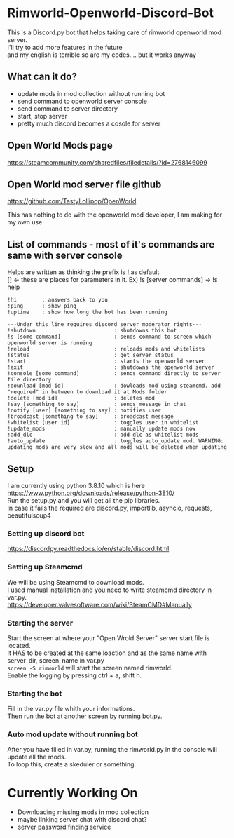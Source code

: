 # Rimworld-Openworld-Discord-Bot
This is a Discord.py bot that helps taking care of rimworld openworld mod server.     
I'll try to add more features in the future    
and my english is terrible so are my codes.... but it works anyway
## What can it do?
* update mods in mod collection without running bot
* send command to openworld server console
* send command to server directory
* start, stop server
* pretty much discord becomes a cosole for server

## Open World Mods page

https://steamcommunity.com/sharedfiles/filedetails/?id=2768146099

## Open World mod server file github

https://github.com/TastyLollipop/OpenWorld


This has nothing to do with the openworld mod developer, I am making for my own use.

## List of commands - most of it's commands are same with server console
Helps are written as thinking the prefix is ! as default    
[] <- these are places for parameters in it. Ex) !s [server commands] -> !s help
```
!hi        : answers back to you
!ping      : show ping
!uptime    : show how long the bot has been running

---Under this line requires discord server moderator rights---
!shutdown                         : shutdowns this bot
!s [some command]                 : sends command to screen which openworld server is running
!reload                           : reloads mods and whitelists   
!status                           : get server status   
!start                            : starts the openworld server
!exit                             : shutdowns the openworld server
!console [some command]           : sends command directly to server file directory   
!download [mod id]                : dowloads mod using steamcmd. add "required" in between to download it at Mods folder
!delete [mod id]                  : deletes mod
!say [something to say]           : sends message in chat   
!notify [user] [something to say] : notifies user   
!broadcast [something to say]     : broadcast message   
!whitelist [user id]              : toggles user in whitelist
!update_mods                      : manually update mods now
!add_dlc                          : add dlc as whitelist mods
!auto_update                      : toggles auto_update mod. WARNING: updating mods are very slow and all mods will be deleted when updating
```

## Setup
I am currently using python 3.8.10 which is here https://www.python.org/downloads/release/python-3810/       
Run the setup.py and you will get all the pip libraries.    
In case it fails the required are discord.py, importlib, asyncio, requests, beautifulsoup4    


### Setting up discord bot
https://discordpy.readthedocs.io/en/stable/discord.html
### Setting up Steamcmd
We will be using Steamcmd to download mods.   
I used manual installation and you need to write steamcmd directory in var.py.    
https://developer.valvesoftware.com/wiki/SteamCMD#Manually
### Starting the server
Start the screen at where your "Open Wrold Server" server start file is located.         
It HAS to be created at the same loaction and as the same name with server_dir, screen_name in var.py        
```screen -S rimworld``` will start the screen named rimworld.          
Enable the logging by pressing ctrl + a, shift h.      
### Starting the bot
Fill in the var.py file whith your informations.   
Then run the bot at another screen by running bot.py.   
### Auto mod update without running bot
After you have filled in var.py, running the rimworld.py in the console will update all the mods.    
To loop this, create a skeduler or something.

# Currently Working On
* Downloading missing mods in mod collection
* maybe linking server chat with discord chat?
* server password finding service

